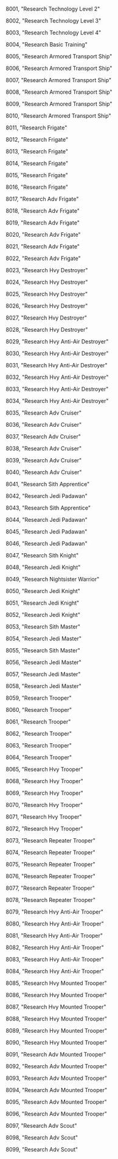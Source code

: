 ﻿8001, "Research Technology Level 2"

8002, "Research Technology Level 3"

8003, "Research Technology Level 4"

8004, "Research Basic Training"

8005, "Research Armored Transport Ship"

8006, "Research Armored Transport Ship"

8007, "Research Armored Transport Ship"

8008, "Research Armored Transport Ship"

8009, "Research Armored Transport Ship"

8010, "Research Armored Transport Ship"

8011, "Research Frigate"

8012, "Research Frigate"

8013, "Research Frigate"

8014, "Research Frigate"

8015, "Research Frigate"

8016, "Research Frigate"

8017, "Research Adv Frigate"

8018, "Research Adv Frigate"

8019, "Research Adv Frigate"

8020, "Research Adv Frigate"

8021, "Research Adv Frigate"

8022, "Research Adv Frigate"

8023, "Research Hvy Destroyer"

8024, "Research Hvy Destroyer"

8025, "Research Hvy Destroyer"

8026, "Research Hvy Destroyer"

8027, "Research Hvy Destroyer"

8028, "Research Hvy Destroyer"

8029, "Research Hvy Anti-Air Destroyer"

8030, "Research Hvy Anti-Air Destroyer"

8031, "Research Hvy Anti-Air Destroyer"

8032, "Research Hvy Anti-Air Destroyer"

8033, "Research Hvy Anti-Air Destroyer"

8034, "Research Hvy Anti-Air Destroyer"

8035, "Research Adv Cruiser"

8036, "Research Adv Cruiser"

8037, "Research Adv Cruiser"

8038, "Research Adv Cruiser"

8039, "Research Adv Cruiser"

8040, "Research Adv Cruiser"

8041, "Research Sith Apprentice"

8042, "Research Jedi Padawan"

8043, "Research Sith Apprentice"

8044, "Research Jedi Padawan"

8045, "Research Jedi Padawan"

8046, "Research Jedi Padawan"

8047, "Research Sith Knight"

8048, "Research Jedi Knight"

8049, "Research Nightsister Warrior"

8050, "Research Jedi Knight"

8051, "Research Jedi Knight"

8052, "Research Jedi Knight"

8053, "Research Sith Master"

8054, "Research Jedi Master"

8055, "Research Sith Master"

8056, "Research Jedi Master"

8057, "Research Jedi Master"

8058, "Research Jedi Master"

8059, "Research Trooper"

8060, "Research Trooper"

8061, "Research Trooper"

8062, "Research Trooper"

8063, "Research Trooper"

8064, "Research Trooper"

8065, "Research Hvy Trooper"

8068, "Research Hvy Trooper"

8069, "Research Hvy Trooper"

8070, "Research Hvy Trooper"

8071, "Research Hvy Trooper"

8072, "Research Hvy Trooper"

8073, "Research Repeater Trooper"

8074, "Research Repeater Trooper"

8075, "Research Repeater Trooper"

8076, "Research Repeater Trooper"

8077, "Research Repeater Trooper"

8078, "Research Repeater Trooper"

8079, "Research Hvy Anti-Air Trooper"

8080, "Research Hvy Anti-Air Trooper"

8081, "Research Hvy Anti-Air Trooper"

8082, "Research Hvy Anti-Air Trooper"

8083, "Research Hvy Anti-Air Trooper"

8084, "Research Hvy Anti-Air Trooper"

8085, "Research Hvy Mounted Trooper"

8086, "Research Hvy Mounted Trooper"

8087, "Research Hvy Mounted Trooper"

8088, "Research Hvy Mounted Trooper"

8089, "Research Hvy Mounted Trooper"

8090, "Research Hvy Mounted Trooper"

8091, "Research Adv Mounted Trooper"

8092, "Research Adv Mounted Trooper"

8093, "Research Adv Mounted Trooper"

8094, "Research Adv Mounted Trooper"

8095, "Research Adv Mounted Trooper"

8096, "Research Adv Mounted Trooper"

8097, "Research Adv Scout"

8098, "Research Adv Scout"

8099, "Research Adv Scout"

